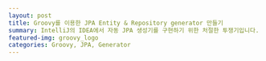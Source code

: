 ```yaml
---
layout: post
title: Groovy를 이용한 JPA Entity & Repository generator 만들기
summary: IntelliJ의 IDEA에서 자동 JPA 생성기를 구현하기 위한 처절한 투쟁기입니다.
featured-img: groovy_logo
categories: Groovy, JPA, Generator
---
```


